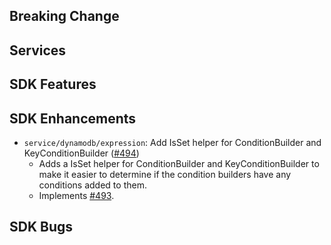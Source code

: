 Breaking Change
---

Services
---

SDK Features
---

SDK Enhancements
---
* `service/dynamodb/expression`: Add IsSet helper for ConditionBuilder and KeyConditionBuilder ([#494](https://github.com/aws/aws-sdk-go-v2/pull/494))
  * Adds a IsSet helper for ConditionBuilder and KeyConditionBuilder to make it easier to determine if the condition builders have any conditions added to them.
  * Implements [#493](https://github.com/aws/aws-sdk-go-v2/issues/493).

SDK Bugs
---
